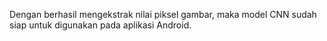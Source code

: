 Dengan berhasil mengekstrak nilai piksel gambar, maka model CNN sudah siap untuk digunakan pada aplikasi Android.